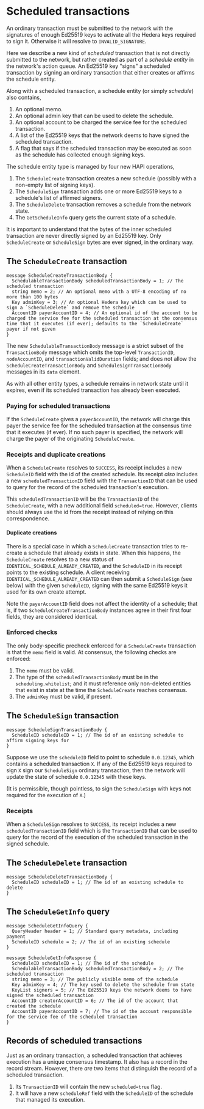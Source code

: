 # Scheduled transactions 

An ordinary transaction must be submitted to the network with the signatures 
of enough Ed25519 keys to activate all the Hedera keys required to sign it. 
Otherwise it will resolve to `INVALID_SIGNATURE`. 

Here we describe a new kind of _scheduled_ transaction that is not directly 
submitted to the network, but rather created as part of a _schedule entity_ in 
the network's action queue. An Ed25519 key "signs" a scheduled transaction
by signing an ordinary transaction that either creates or affirms the 
schedule entity.

Along with a scheduled transaction, a schedule entity (or simply _schedule_) also contains,
  1. An optional memo. 
  2. An optional admin key that can be used to delete the schedule.
  3. An optional account to be charged the service fee for the scheduled transaction.
  4. A list of the Ed25519 keys that the network deems to have signed the scheduled transaction.
  5. A flag that says if the scheduled transaction may be executed as soon as the schedule has collected enough signing keys. 

The schedule entity type is managed by four new HAPI operations,
  1. The `ScheduleCreate` transaction creates a new schedule (possibly with a non-empty list of signing keys).
  2. The `ScheduleSign` transaction adds one or more Ed25519 keys to a schedule's list of affirmed signers.
  3. The `ScheduleDelete` transaction removes a schedule from the network state.
  4. The `GetScheduleInfo` query gets the current state of a schedule.

It is important to understand that the bytes of the inner scheduled transaction are never 
directly signed by an Ed25519 key. Only `ScheduleCreate` or `ScheduleSign` bytes
are ever signed, in the ordinary way. 

## The `ScheduleCreate` transaction
  
```  
message ScheduleCreateTransactionBody {  
  SchedulableTransactionBody scheduledTransactionBody = 1; // The scheduled transaction
  string memo = 2; // An optional memo with a UTF-8 encoding of no more than 100 bytes
  Key adminKey = 3; // An optional Hedera key which can be used to sign a `ScheduleDelete` and remove the schedule
  AccountID payerAccountID = 4; // An optional id of the account to be charged the service fee for the scheduled transaction at the consensus time that it executes (if ever); defaults to the `ScheduleCreate` payer if not given
}  
```  

The new `SchedulableTransactionBody` message is a strict subset of the `TransactionBody` message which omits the
top-level `TransactionID`, `nodeAccountID`, and `transactionValidDuration` fields; and does not allow the `ScheduleCreateTransactionBody`
and `ScheduleSignTransactionBody` messages in its `data` element.

As with all other entity types, a schedule remains in network state until it expires, even if its scheduled 
transaction has already been executed.

### Paying for scheduled transactions

If the `ScheduleCreate` gives a `payerAccountID`, the network will charge this payer the service fee 
for the scheduled transaction at the consensus time that it executes (if ever). If no such payer is specified, 
the network will charge the payer of the originating `ScheduleCreate`.

### Receipts and duplicate creations

When a `ScheduleCreate` resolves to `SUCCESS`, its receipt includes a new `ScheduleID` field
with the id of the created schedule. Its receipt _also_ includes a new 
`scheduledTransactionID` field with the `TransactionID` that can be used to query for the 
record of the scheduled transaction's execution. 

This `scheduledTransactionID` will be the `TransactionID` of the `ScheduleCreate`, 
with a new additional field `scheduled=true`.  However, clients should always use the id 
from the receipt instead of relying on this correspondence.

#### Duplicate creations
There is a special case in which a `ScheduleCreate` transaction tries to re-create a
schedule that already exists in state. When this happens, the `ScheduleCreate` resolves 
to a new status of `IDENTICAL_SCHEDULE_ALREADY_CREATED`, and the `ScheduleID` in its receipt points
to the existing schedule. A client receiving `IDENTICAL_SCHEDULE_ALREADY_CREATED` can
then submit a `ScheduleSign` (see below) with the given `ScheduleID`, signing with
the same Ed25519 keys it used for its own create attempt. 

Note the `payerAccountID` field does not affect the identity of a schedule;
that is, if two `ScheduleCreateTransactionBody` instances agree in their first four
fields, they are considered identical.
  
### Enforced checks

The only body-specific precheck enforced for a `ScheduleCreate` transaction is that the 
`memo` field is valid. At consensus, the following checks are enforced:
  1. The `memo` must be valid.
  2. The type of the `scheduledTransactionBody` must be in the `scheduling.whitelist`; and it 
     must reference only non-deleted entities that exist in state at the time the `ScheduleCreate` 
     reaches consensus. 
  3. The `adminKey` must be valid, if present.
  
## The `ScheduleSign` transaction
  
```  
message ScheduleSignTransactionBody {  
  ScheduleID scheduleID = 1; // The id of an existing schedule to affirm signing keys for
}  
```  

Suppose we use the `scheduleID` field to point to schedule `0.0.12345`, which contains a 
scheduled transaction `X`. If any of the Ed25519 keys required to sign `X` sign 
our `ScheduleSign` ordinary transaction, then the network will update the state of 
schedule `0.0.12345` with these keys.

(It is permissible, though pointless, to sign the `ScheduleSign` with keys not 
required for the execution of `X`.)

### Receipts

When a `ScheduleSign` resolves to `SUCCESS`, its receipt includes a new 
`scheduledTransactionID` field which is the `TransactionID` that can be used to query 
for the record of the execution of the scheduled transaction in the signed schedule.
  
## The `ScheduleDelete` transaction
  
```  
message ScheduleDeleteTransactionBody {  
  ScheduleID scheduleID = 1; // The id of an existing schedule to delete
}  
```  
  
## The `ScheduleGetInfo` query
  
```  
message ScheduleGetInfoQuery {  
  QueryHeader header = 1; // Standard query metadata, including payment
  ScheduleID schedule = 2; // The id of an existing schedule
}  
  
message ScheduleGetInfoResponse {  
  ScheduleID scheduleID = 1; // The id of the schedule
  SchedulableTransactionBody scheduledTransactionBody = 2; // The scheduled transaction
  string memo = 3; // The publicly visible memo of the schedule
  Key adminKey = 4; // The key used to delete the schedule from state
  KeyList signers = 5; // The Ed25519 keys the network deems to have signed the scheduled transaction
  AccountID creatorAccountID = 6; // The id of the account that created the schedule
  AccountID payerAccountID = 7; // The id of the account responsible for the service fee of the scheduled transaction
}  
```  
  
## Records of scheduled transactions

Just as an ordinary transaction, a scheduled transaction that achieves execution has a unique consensus timestamp.
It also has a record in the record stream. However, there _are_ two items that distinguish the record of a 
scheduled transaction.
  1. Its `TransactionID` will contain the new `scheduled=true` flag.
  2. It will have a new `scheduleRef` field with the `ScheduleID` of the schedule that managed its execution.
